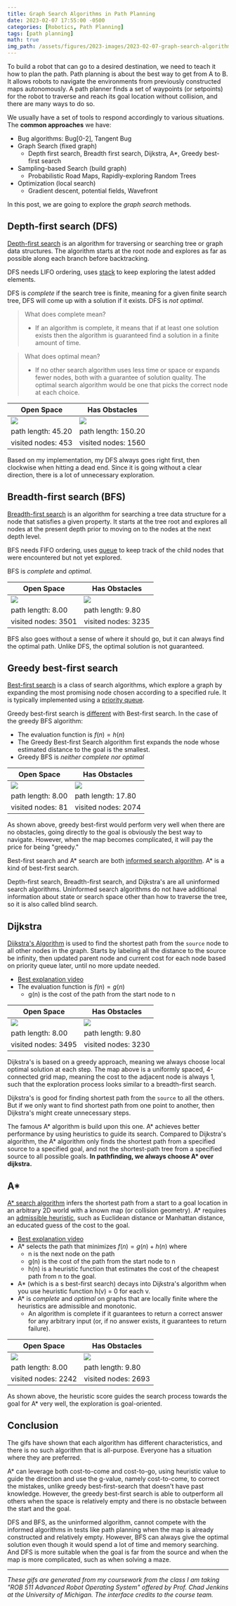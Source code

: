 ```yaml
---
title: Graph Search Algorithms in Path Planning
date: 2023-02-07 17:55:00 -0500
categories: [Robotics, Path Planning]
tags: [path planning] 
math: true
img_path: /assets/figures/2023-images/2023-02-07-graph-search-algorithms-in-path-planning/
---
```



To build a robot that can go to a desired destination, we need to teach it how to plan the path. Path planning is about the best way to get from A to B. It allows robots to navigate the environments from previously constructed maps autonomously. A path planner finds a set of waypoints (or setpoints) for the robot to traverse and reach its goal location without collision, and there are many ways to do so.


We usually have a set of tools to respond accordingly to various situations. The **common approaches** we have:
- Bug algorithms: Bug[0-2], Tangent Bug
- Graph Search (fixed graph)
  - Depth first search, Breadth first search, Dijkstra, A*, Greedy best-first search
- Sampling-based Search (build graph)
  - Probabilistic Road Maps, Rapidly-exploring Random Trees
- Optimization (local search)
  - Gradient descent, potential fields, Wavefront

In this post, we are going to explore the *graph search* methods.


## Depth-first search (DFS)


[Depth-first search](https://en.wikipedia.org/wiki/Depth-first_search) is an algorithm for traversing or searching tree or graph data structures. The algorithm starts at the root node and explores as far as possible along each branch before backtracking. 

DFS needs LIFO ordering, uses [stack](https://en.wikipedia.org/wiki/Stack_(abstract_data_type)) to keep exploring the latest added elements.

DFS is *complete* if the search tree is finite, meaning for a given finite search tree, DFS will come up with a solution if it exists. DFS is *not optimal*.

> What does complete mean? <br>
> - If an algorithm is complete, it means that if at least one solution exists then the algorithm is guaranteed find a solution in a finite amount of time.

> What does optimal mean? <br>
> - If no other search algorithm uses less time or space or expands fewer nodes, both with a guarantee of solution quality. The optimal search algorithm would be one that picks the correct node at each choice.


|Open Space | Has Obstacles |
| ------- |------- |
|![](dfs_empty.gif) | ![](dfs_obstacles.gif)|
|path length: 45.20 |path length: 150.20 |
|visited nodes: 453|visited nodes: 1560 |

Based on my implementation, my DFS always goes right first, then clockwise when hitting a dead end. Since it is going without a clear direction, there is a lot of unnecessary exploration. 

## Breadth-first search (BFS)

[Breadth-first search](https://en.wikipedia.org/wiki/Breadth-first_search) is an algorithm for searching a tree data structure for a node that satisfies a given property. It starts at the tree root and explores all nodes at the present depth prior to moving on to the nodes at the next depth level. 

BFS needs FIFO ordering, uses [queue](https://en.wikipedia.org/wiki/Queue_(abstract_data_type)) to keep track of the child nodes that were encountered but not yet explored.

BFS is *complete* and *optimal*.

|Open Space | Has Obstacles |
| ------- |------- |
|![](bfs_empty.gif) | ![](bfs_obstacles.gif)|
|path length: 8.00 |path length: 9.80 |
|visited nodes: 3501|visited nodes: 3235 |

BFS also goes without a sense of where it should go, but it can always find the optimal path. Unlike DFS, the optimal solution is not guaranteed.

## Greedy best-first search

[Best-first search](https://en.wikipedia.org/wiki/Best-first_search) is a class of search algorithms, which explore a graph by expanding the most promising node chosen according to a specified rule. It is typically implemented using a [priority queue](https://en.wikipedia.org/wiki/Priority_queue).

Greedy best-first search is [different](https://stackoverflow.com/questions/8374308/is-the-greedy-best-first-search-algorithm-different-from-the-best-first-search-a) with Best-first search. In the case of the greedy BFS algorithm:
- The evaluation function is $f(n)=h(n)$
- The Greedy Best-first Search algorithm first expands the node whose estimated distance to the goal is the smallest.
- Greedy BFS is *neither complete nor optimal*

|Open Space | Has Obstacles |
| ------- |------- |
|![](greedy_empty.gif) | ![](greedy_obstacles.gif)|
|path length: 8.00 |path length: 17.80 |
|visited nodes: 81|visited nodes: 2074|

As shown above, greedy best-first would perform very well when there are no obstacles, going directly to the goal is obviously the best way to navigate. However, when the map becomes complicated, it will pay the price for being "greedy."

Best-first search and A\* search are both [informed search algorithm](https://stackoverflow.com/a/10374370). A* is a kind of best-first search.

Depth-first search, Breadth-first search, and Dijkstra's are all uninformed search algorithms. Uninformed search algorithms do not have additional information about state or search space other than how to traverse the tree, so it is also called blind search.

## Dijkstra

[Dijkstra's Algorithm](https://en.wikipedia.org/wiki/Dijkstra%27s_algorithm) is used to find the shortest path from the `source` node to all other nodes in the graph. Starts by labeling all the distance to the source be infinity, then updated parent node and current cost for each node based on priority queue later, until no more update needed.
- [Best explanation video](https://www.youtube.com/watch?v=pVfj6mxhdMw)
- The evaluation function is $f(n)=g(n)$
  - g(n) is the cost of the path from the start node to n

|Open Space | Has Obstacles |
| ------- |------- |
|![](dijkstra_empty.gif) | ![](dijkstra_obstacles.gif)|
|path length: 8.00 |path length: 9.80 |
|visited nodes: 3495|visited nodes: 3230|

Dijkstra's is based on a greedy approach, meaning we always choose local optimal solution at each step. The map above is a uniformly spaced, 4-connected grid map, meaning the cost to the adjacent node is always 1, such that the exploration process looks similar to a breadth-first search.

Dijkstra's is good for finding shortest path from the `source` to all the others. But if we only want to find shortest path from one point to another, then Dijkstra's might create unnecessary steps.

The famous A\* algorithm is build upon this one. A\* achieves better performance by using heuristics to guide its search. Compared to Dijkstra's algorithm, the A* algorithm only finds the shortest path from a specified source to a specified goal, and not the shortest-path tree from a specified source to all possible goals. **In pathfinding, we always choose A\* over dijkstra.**

## A*

[A* search algorithm](https://en.wikipedia.org/wiki/A*_search_algorithm) infers the shortest path from a start to a goal location in an arbitrary 2D world with a known map (or collision geometry). A* requires an [admissible heuristic](https://en.wikipedia.org/wiki/Admissible_heuristic), such as Euclidean distance or Manhattan distance, an educated guess of the cost to the goal.
- [Best explanation video](https://www.youtube.com/watch?v=eSOJ3ARN5FM)
- A* selects the path that minimizes $f(n)=g(n)+h(n)$ where 
  - n is the next node on the path
  - g(n) is the cost of the path from the start node to n
  - h(n) is a heuristic function that estimates the cost of the cheapest path from n to the goal.
- A* (which is a s best-first search) decays into Dijkstra's algorithm when you use heuristic function h(v)  = 0 for each v.
- A\* is *complete* and *optimal* on graphs that are locally finite where the heuristics are admissible and monotonic.
  - An algorithm is complete if it guarantees to return a correct answer for any arbitrary input (or, if no answer exists, it guarantees to return failure).

|Open Space | Has Obstacles |
| ------- |------- |
|![](Astar_empty.gif) | ![](Astar_obstacles.gif)|
|path length: 8.00 |path length: 9.80 |
|visited nodes: 2242|visited nodes: 2693|

As shown above, the heuristic score guides the search process towards the goal for A* very well, the exploration is goal-oriented.

## Conclusion
The gifs have shown that each algorithm has different characteristics, and there is no such algorithm that is all-purpose. Everyone has a situation where they are preferred. 

A* can leverage both cost-to-come and cost-to-go, using heuristic value to guide the direction and use the g-value, namely cost-to-come, to correct the mistakes, unlike greedy best-first-search that doesn't have past knowledge. However, the greedy best-first search is able to outperform all others when the space is relatively empty and there is no obstacle between the start and the goal. 

DFS and BFS, as the uninformed algorithm, cannot compete with the informed algorithms in tests like path planning when the map is already constructed and relatively empty. However, BFS can always give the optimal solution even though it would spend a lot of time and memory searching. And DFS is more suitable when the goal is far from the source and when the map is more complicated, such as when solving a maze.

---

*These gifs are generated from my coursework from the class I am taking "ROB 511 Advanced Robot Operating System" offered by Prof. Chad Jenkins at the University of Michigan. The interface credits to the course team.*